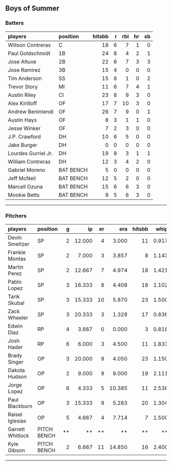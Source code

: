 ## Boys of Summer

### Batters

 
|players             |position  | hitsbb|  r| rbi| hr| sb| 
|:-------------------|:---------|------:|--:|---:|--:|--:| 
|Willson Contreras   |C         |     18|  6|   7|  1|  0| 
|Paul Goldschmidt    |1B        |     24|  8|   4|  2|  1| 
|Jose Altuve         |2B        |     22|  6|   7|  3|  3| 
|Jose Ramirez        |3B        |     15|  4|   0|  0|  0| 
|Tim Anderson        |SS        |     15|  8|   1|  0|  2| 
|Trevor Story        |MI        |     11|  6|   7|  4|  1| 
|Austin Riley        |CI        |     23|  8|   9|  3|  0| 
|Alex Kirilloff      |OF        |     17|  7|  10|  3|  0| 
|Andrew Benintendi   |OF        |     26|  7|   9|  0|  1| 
|Austin Hays         |OF        |      8|  3|   1|  1|  0| 
|Jesse Winker        |OF        |      7|  2|   3|  0|  0| 
|J.P. Crawford       |DH        |     10|  6|   5|  0|  0| 
|Jake Burger         |DH        |      0|  0|   0|  0|  0| 
|Lourdes Gurriel Jr. |DH        |     19|  8|   3|  1|  1| 
|William Contreras   |DH        |     12|  3|   4|  2|  0| 
|Gabriel Moreno      |BAT BENCH |      5|  0|   0|  0|  0| 
|Jeff McNeil         |BAT BENCH |     12|  5|   2|  0|  0| 
|Marcell Ozuna       |BAT BENCH |     15|  6|   6|  3|  0| 
|Mookie Betts        |BAT BENCH |      9|  5|   6|  3|  0| 


* * *

### Pitchers

 
|players          |position    |  g|     ip| er|    era| hitsbb|  whip| so|  w| sv| 
|:----------------|:-----------|--:|------:|--:|------:|------:|-----:|--:|--:|--:| 
|Devin Smeltzer   |SP          |  2| 12.000|  4|  3.000|     11| 0.917| 12|  0|  0| 
|Frankie Montas   |SP          |  2|  7.000|  3|  3.857|      8| 1.143|  8|  0|  0| 
|Martin Perez     |SP          |  2| 12.667|  7|  4.974|     18| 1.421| 10|  2|  0| 
|Pablo Lopez      |SP          |  3| 16.333|  8|  4.408|     18| 1.102| 15|  1|  0| 
|Tarik Skubal     |SP          |  3| 15.333| 10|  5.870|     23| 1.500| 13|  1|  0| 
|Zack Wheeler     |SP          |  3| 20.333|  3|  1.328|     17| 0.836| 18|  2|  0| 
|Edwin Diaz       |RP          |  4|  3.667|  0|  0.000|      3| 0.818|  9|  0|  2| 
|Josh Hader       |RP          |  6|  6.000|  3|  4.500|     11| 1.833| 11|  0|  4| 
|Brady Singer     |OP          |  3| 20.000|  9|  4.050|     23| 1.150| 19|  0|  0| 
|Dakota Hudson    |OP          |  2|  9.000|  9|  9.000|     19| 2.111|  5|  1|  0| 
|Jorge Lopez      |OP          |  6|  4.333|  5| 10.385|     11| 2.538|  9|  0|  2| 
|Paul Blackburn   |OP          |  3| 15.333|  9|  5.283|     20| 1.304| 18|  0|  0| 
|Raisel Iglesias  |OP          |  5|  4.667|  4|  7.714|      7| 1.500|  6|  0|  2| 
|Garrett Whitlock |PITCH BENCH | **|     **| **|     **|     **|    **| **| **| **| 
|Kyle Gibson      |PITCH BENCH |  2|  6.667| 11| 14.850|     16| 2.400|  4|  0|  0| 


* * *


